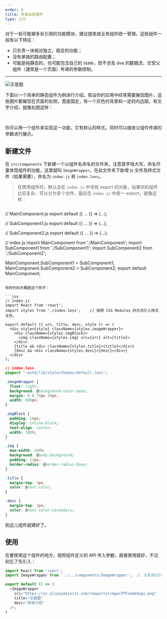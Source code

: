```yaml
---
order: 4
title: 开发业务组件
type: 入门
---
```


对于一些可能被多处引用的功能模块，建议提炼成业务组件统一管理。这些组件一般有以下特征：

- 只负责一块相对独立，稳定的功能；
- 没有单独的路由配置；
- 可能是纯静态的，也可能包含自己的 state，但不涉及 dva 的数据流，仅受父组件（通常是一个页面）传递的参数控制。

---

<img class="preview-img" alt="示意图" src="https://os.alipayobjects.com/rmsportal/mgesTPFxodmIwpi.png" />

下面以一个简单的静态组件为例进行介绍。假设你的应用中经常需要展现图片，这些图片都展现在页面的右侧，宽度固定，有一个灰色的背景和一定的内边距，有文字介绍，就像右图这样：

<br />

你可以用一个组件来实现这一功能，它有默认的样式，同时可以接收父组件传递的参数进行展示。

## 新建文件

在 `src/components` 下新建一个以组件名命名的文件夹，注意首字母大写，命名尽量体现组件的功能，这里就叫 `ImageWrapper`。在此文件夹下新增 js 文件及样式文件（如果需要），命名为 `index.js` 和 `index.less`。

> 在使用组件时，默认会在 `index.js` 中寻找 export 的对象，如果你的组件比较复杂，可以分为多个文件，最后在 `index.js` 中统一 export，就像这样：

> ```js
// MainComponent.js
export default ({ ... }) => (...);
>   
// SubComponent1.js
export default ({ ... }) => (...);
>
// SubComponent2.js
export default ({ ... }) => (...);
>
// index.js
import MainComponent from './MainComponent';
import SubComponent1 from './SubComponent1';
import SubComponent2 from './SubComponent2';
>
MainComponent.SubComponent1 = SubComponent1;
MainComponent.SubComponent2 = SubComponent2;
export default MainComponent;
```

你的代码大概是这个样子：

```jsx
// index.js
import React from 'react';
import styles from './index.less';    // 按照 CSS Modules 的方式引入样式文件。

export default ({ src, title, desc, style }) => (
  <div style={style} className={styles.imageWrapper}>
    <div className={styles.imgBlock}>
      <img className={styles.img} src={src} alt={title}>
    </div>
    {title && <div className={styles.title}>{title}</div>}
    {desc && <div className={styles.desc}>{desc}</div>}
  </div>
);
```

```css
// index.less
@import "~antd/lib/style/themes/default.less";

.imageWrapper {
  float: right;
  background: @background-color-base;
  margin: 0 0 70px 20px;
  width: 608px;
}

.imgBlock {
  padding: 16px;
  display: inline-block;
  text-align: center;
  width: 100%;
}

.img {
  max-width: 100%;
  background: @body-background;
  padding: 12px;
  border-radius: @border-radius-base;
}

.title {
  margin-top: 5px;
  color: @text-color;
}

.desc {
  margin-top: 2px;
  color: @text-color-secondary;
}
```

到这儿组件就建好了。

## 使用

在要使用这个组件的地方，按照组件定义的 API 传入参数，直接使用就好，不过别忘了先引入：

```js
import React from 'react';
import ImageWrapper from '../../components/ImageWrapper';  // 注意保证引用路径的正确

export default () => (
  <ImageWrapper
    src="https://os.alipayobjects.com/rmsportal/mgesTPFxodmIwpi.png"
    title="示意图"
    desc="具体介绍"
  />;
)

```
